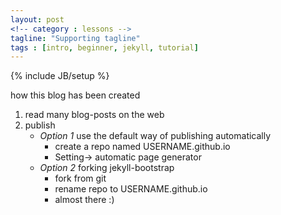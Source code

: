 ```yaml
---
layout: post
<!-- category : lessons -->
tagline: "Supporting tagline"
tags : [intro, beginner, jekyll, tutorial]
---
```

{% include JB/setup %}


how this blog has been created
1. read many blog-posts on the web
2. publish
   - *Option 1* use the default way of publishing automatically
     + create a repo named USERNAME.github.io
     + Setting-> automatic page generator
   - *Option 2* forking jekyll-bootstrap
     + fork from git
     + rename repo to USERNAME.github.io
     + almost there :)

